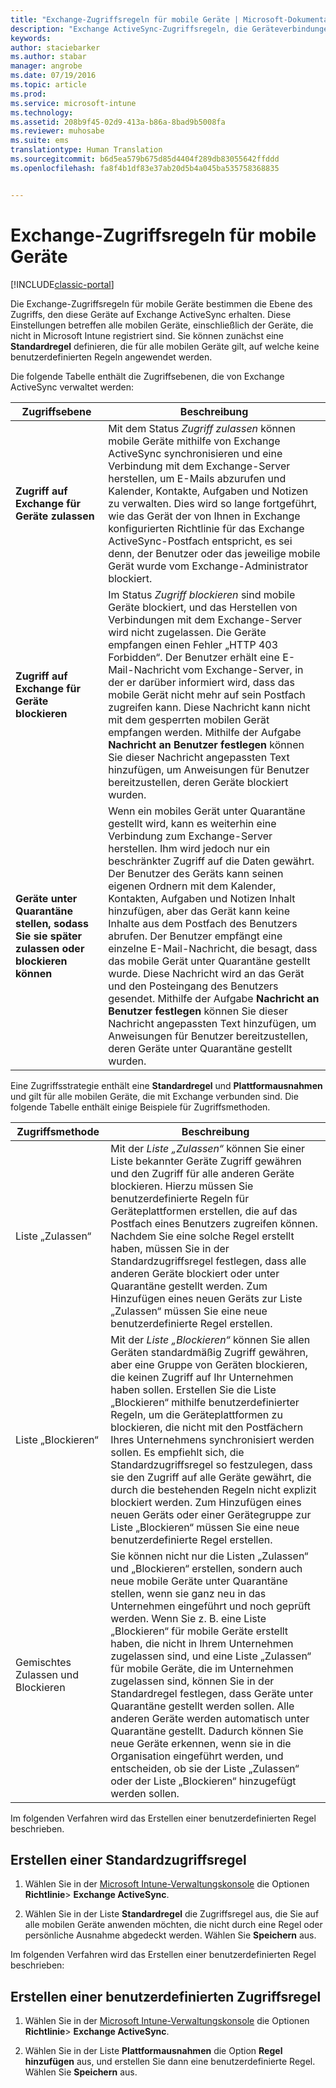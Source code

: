 ```yaml
---
title: "Exchange-Zugriffsregeln für mobile Geräte | Microsoft-Dokumentation"
description: "Exchange ActiveSync-Zugriffsregeln, die Geräteverbindungen mit EAS zulassen oder blockieren"
keywords: 
author: staciebarker
ms.author: stabar
manager: angrobe
ms.date: 07/19/2016
ms.topic: article
ms.prod: 
ms.service: microsoft-intune
ms.technology: 
ms.assetid: 208b9f45-02d9-413a-b86a-8bad9b5008fa
ms.reviewer: muhosabe
ms.suite: ems
translationtype: Human Translation
ms.sourcegitcommit: b6d5ea579b675d85d4404f289db83055642ffddd
ms.openlocfilehash: fa8f4b1df83e37ab20d5b4a045ba535758368835


---
```


# <a name="exchange-access-rules-for-mobile-devices"></a>Exchange-Zugriffsregeln für mobile Geräte

[!INCLUDE[classic-portal](../includes/classic-portal.md)]

Die Exchange-Zugriffsregeln für mobile Geräte bestimmen die Ebene des Zugriffs, den diese Geräte auf Exchange ActiveSync erhalten. Diese Einstellungen betreffen alle mobilen Geräte, einschließlich der Geräte, die nicht in Microsoft Intune registriert sind. Sie können zunächst eine **Standardregel** definieren, die für alle mobilen Geräte gilt, auf welche keine benutzerdefinierten Regeln angewendet werden.

Die folgende Tabelle enthält die Zugriffsebenen, die von Exchange ActiveSync verwaltet werden:

|Zugriffsebene|Beschreibung|
|----------------|---------------|
|**Zugriff auf Exchange für Geräte zulassen**|Mit dem Status *Zugriff zulassen* können mobile Geräte mithilfe von Exchange ActiveSync synchronisieren und eine Verbindung mit dem Exchange-Server herstellen, um E-Mails abzurufen und Kalender, Kontakte, Aufgaben und Notizen zu verwalten. Dies wird so lange fortgeführt, wie das Gerät der von Ihnen in Exchange konfigurierten Richtlinie für das Exchange ActiveSync-Postfach entspricht, es sei denn, der Benutzer oder das jeweilige mobile Gerät wurde vom Exchange-Administrator blockiert.|
|**Zugriff auf Exchange für Geräte blockieren**|Im Status *Zugriff blockieren* sind mobile Geräte blockiert, und das Herstellen von Verbindungen mit dem Exchange-Server wird nicht zugelassen. Die Geräte empfangen einen Fehler „HTTP 403 Forbidden“. Der Benutzer erhält eine E-Mail-Nachricht vom Exchange-Server, in der er darüber informiert wird, dass das mobile Gerät nicht mehr auf sein Postfach zugreifen kann. Diese Nachricht kann nicht mit dem gesperrten mobilen Gerät empfangen werden. Mithilfe der Aufgabe **Nachricht an Benutzer festlegen** können Sie dieser Nachricht angepassten Text hinzufügen, um Anweisungen für Benutzer bereitzustellen, deren Geräte blockiert wurden. |
|**Geräte unter Quarantäne stellen, sodass Sie sie später zulassen oder blockieren können**|Wenn ein mobiles Gerät unter Quarantäne gestellt wird, kann es weiterhin eine Verbindung zum Exchange-Server herstellen. Ihm wird jedoch nur ein beschränkter Zugriff auf die Daten gewährt. Der Benutzer des Geräts kann seinen eigenen Ordnern mit dem Kalender, Kontakten, Aufgaben und Notizen Inhalt hinzufügen, aber das Gerät kann keine Inhalte aus dem Postfach des Benutzers abrufen. Der Benutzer empfängt eine einzelne E-Mail-Nachricht, die besagt, dass das mobile Gerät unter Quarantäne gestellt wurde. Diese Nachricht wird an das Gerät und den Posteingang des Benutzers gesendet. Mithilfe der Aufgabe **Nachricht an Benutzer festlegen** können Sie dieser Nachricht angepassten Text hinzufügen, um Anweisungen für Benutzer bereitzustellen, deren Geräte unter Quarantäne gestellt wurden.|

Eine Zugriffsstrategie enthält eine **Standardregel** und **Plattformausnahmen** und gilt für alle mobilen Geräte, die mit Exchange verbunden sind. Die folgende Tabelle enthält einige Beispiele für Zugriffsmethoden.

|Zugriffsmethode|Beschreibung|
|-------------------|---------------|
|Liste „Zulassen“|Mit der *Liste „Zulassen“* können Sie einer Liste bekannter Geräte Zugriff gewähren und den Zugriff für alle anderen Geräte blockieren. Hierzu müssen Sie benutzerdefinierte Regeln für Geräteplattformen erstellen, die auf das Postfach eines Benutzers zugreifen können. Nachdem Sie eine solche Regel erstellt haben, müssen Sie in der Standardzugriffsregel festlegen, dass alle anderen Geräte blockiert oder unter Quarantäne gestellt werden. Zum Hinzufügen eines neuen Geräts zur Liste „Zulassen“ müssen Sie eine neue benutzerdefinierte Regel erstellen.|
|Liste „Blockieren“|Mit der *Liste „Blockieren“* können Sie allen Geräten standardmäßig Zugriff gewähren, aber eine Gruppe von Geräten blockieren, die keinen Zugriff auf Ihr Unternehmen haben sollen. Erstellen Sie die Liste „Blockieren“ mithilfe benutzerdefinierter Regeln, um die Geräteplattformen zu blockieren, die nicht mit den Postfächern Ihres Unternehmens synchronisiert werden sollen. Es empfiehlt sich, die Standardzugriffsregel so festzulegen, dass sie den Zugriff auf alle Geräte gewährt, die durch die bestehenden Regeln nicht explizit blockiert werden. Zum Hinzufügen eines neuen Geräts oder einer Gerätegruppe zur Liste „Blockieren“ müssen Sie eine neue benutzerdefinierte Regel erstellen.|
|Gemischtes Zulassen und Blockieren|Sie können nicht nur die Listen „Zulassen“ und „Blockieren“ erstellen, sondern auch neue mobile Geräte unter Quarantäne stellen, wenn sie ganz neu in das Unternehmen eingeführt und noch geprüft werden. Wenn Sie z. B. eine Liste „Blockieren“ für mobile Geräte erstellt haben, die nicht in Ihrem Unternehmen zugelassen sind, und eine Liste „Zulassen“ für mobile Geräte, die im Unternehmen zugelassen sind, können Sie in der Standardregel festlegen, dass Geräte unter Quarantäne gestellt werden sollen. Alle anderen Geräte werden automatisch unter Quarantäne gestellt. Dadurch können Sie neue Geräte erkennen, wenn sie in die Organisation eingeführt werden, und entscheiden, ob sie der Liste „Zulassen“ oder der Liste „Blockieren“ hinzugefügt werden sollen.|
Im folgenden Verfahren wird das Erstellen einer benutzerdefinierten Regel beschrieben.

## <a name="create-a-default-access-rule"></a>Erstellen einer Standardzugriffsregel

1.  Wählen Sie in der [Microsoft Intune-Verwaltungskonsole](http://manage.microsoft.com) die Optionen **Richtlinie**&gt; **Exchange ActiveSync**.

2.  Wählen Sie in der Liste **Standardregel** die Zugriffsregel aus, die Sie auf alle mobilen Geräte anwenden möchten, die nicht durch eine Regel oder persönliche Ausnahme abgedeckt werden. Wählen Sie **Speichern** aus.

Im folgenden Verfahren wird das Erstellen einer benutzerdefinierten Regel beschrieben:

## <a name="create-a-custom-access-rule"></a>Erstellen einer benutzerdefinierten Zugriffsregel

1. Wählen Sie in der [Microsoft Intune-Verwaltungskonsole](http://manage.microsoft.com) die Optionen **Richtlinie**&gt; **Exchange ActiveSync**.

2.  Wählen Sie in der Liste **Plattformausnahmen** die Option **Regel hinzufügen** aus, und erstellen Sie dann eine benutzerdefinierte Regel. Wählen Sie **Speichern** aus.



<!--HONumber=Dec16_HO2-->


